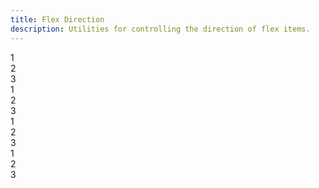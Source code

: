 ```yaml
---
title: Flex Direction
description: Utilities for controlling the direction of flex items.
---
```

<div>
    <table-utility prefix="flex" property="flex-direction" class="mb-lg"></table-utility>
    <card-example>
        <div class="relative container h-full rounded-md bg-surface-1 text-alpha p-24">
			<div class="flex flex-row justify-between border-b border-alpha-1 mb-24 pb-24">
				<div class="p-10 bg-info rounded-sm"><span class="text-xs text-white font-semibold">1</span></div>
				<div class="p-10 bg-info rounded-sm"><span class="text-xs text-white font-semibold">2</span></div>
				<div class="p-10 bg-info rounded-sm"><span class="text-xs text-white font-semibold">3</span></div>
			</div>
			<div class="flex flex-row-reverse justify-between border-b border-alpha-1 mb-24 pb-24">
				<div class="p-10 bg-info rounded-sm"><span class="text-xs text-white font-semibold">1</span></div>
				<div class="p-10 bg-info rounded-sm"><span class="text-xs text-white font-semibold">2</span></div>
				<div class="p-10 bg-info rounded-sm"><span class="text-xs text-white font-semibold">3</span></div>
			</div>
			<div class="flex flex-col items-center border-b border-alpha-1 mb-24 pb-24">
				<div class="w-1/2 p-10 mb-8 bg-info text-center rounded-sm"><span class="text-xs text-white font-semibold">1</span></div>
				<div class="w-1/2 p-10 mb-8 bg-info text-center rounded-sm"><span class="text-xs text-white font-semibold">2</span></div>
				<div class="w-1/2 p-10 bg-info text-center rounded-sm"><span class="text-xs text-white font-semibold">3</span></div>
			</div>
			<div class="flex flex-col-reverse items-center">
				<div class="w-1/2 p-10 bg-info text-center rounded-sm"><span class="text-xs text-white font-semibold">1</span></div>
				<div class="w-1/2 p-10 mb-8 bg-info text-center rounded-sm"><span class="text-xs text-white font-semibold">2</span></div>
				<div class="w-1/2 p-10 mb-8 bg-info text-center rounded-sm"><span class="text-xs text-white font-semibold">3</span></div>
			</div>
		</div>
    </card-example>
</div>